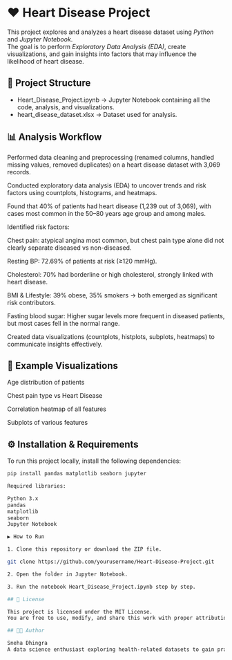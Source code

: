 # ❤ Heart Disease Project

This project explores and analyzes a heart disease dataset using *Python* and *Jupyter Notebook*.  
The goal is to perform *Exploratory Data Analysis (EDA)*, create visualizations, and gain insights into factors that may influence the likelihood of heart disease.

## 📂 Project Structure
- Heart_Disease_Project.ipynb → Jupyter Notebook containing all the code, analysis, and visualizations.  
- heart_disease_dataset.xlsx → Dataset used for analysis.

## 📊 Analysis Workflow

Performed data cleaning and preprocessing (renamed columns, handled missing values, removed duplicates) on a heart disease dataset with 3,069 records.

Conducted exploratory data analysis (EDA) to uncover trends and risk factors using countplots, histograms, and heatmaps.

Found that 40% of patients had heart disease (1,239 out of 3,069), with cases most common in the 50–80 years age group and among males.

Identified risk factors:

Chest pain: atypical angina most common, but chest pain type alone did not clearly separate diseased vs non-diseased.

Resting BP: 72.69% of patients at risk (≥120 mmHg).

Cholesterol: 70% had borderline or high cholesterol, strongly linked with heart disease.

BMI & Lifestyle: 39% obese, 35% smokers → both emerged as significant risk contributors.

Fasting blood sugar: Higher sugar levels more frequent in diseased patients, but most cases fell in the normal range.

Created data visualizations (countplots, histplots, subplots, heatmaps) to communicate insights effectively.  

## 📸 Example Visualizations

Age distribution of patients

Chest pain type vs Heart Disease

Correlation heatmap of all features

Subplots of various features

## ⚙ Installation & Requirements
To run this project locally, install the following dependencies:

```bash
pip install pandas matplotlib seaborn jupyter

Required libraries:

Python 3.x
pandas
matplotlib
seaborn
Jupyter Notebook

▶ How to Run

1. Clone this repository or download the ZIP file.

git clone https://github.com/yourusername/Heart-Disease-Project.git

2. Open the folder in Jupyter Notebook.

3. Run the notebook Heart_Disease_Project.ipynb step by step.

## 📜 License

This project is licensed under the MIT License.
You are free to use, modify, and share this work with proper attribution.

## 👩‍💻 Author

Sneha Dhingra
A data science enthusiast exploring health-related datasets to gain practical insights.
